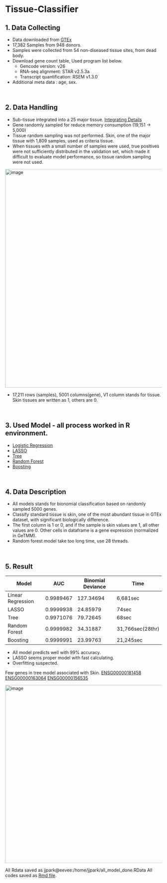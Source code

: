 # Tissue-Classifier

## 1. Data Collecting
+ Data downloaded from [GTEx](https://gtexportal.org/home/)
+ 17,382 Samples from 948 donors.
+ Samples were collected from 54 non-diseased tissue sites, from dead body.
+ Download gene count table, Used program list below.
  - Gencode version: v26
  - RNA-seq alignment: STAR v2.5.3a
  - Transcript quantification: RSEM v1.3.0
+ Additional meta data : age, sex.

</br>

## 2. Data Handling 
+ Sub-tissue integrated into a 25 major tissue. [Integrating Details](https://github.com/Park-JungJoon/Tissue-Classifier/blob/main/Codes/Tissue%20integrated.txt)
+ Gene randomly sampled for reduce memory consumption (19,151 -> 5,000)
+ Tissue random sampling was not performed. Skin, one of the major tissue with 1,809 samples, used as criteria tissue.
+ When tissues with a small number of samples were used, true positives were not sufficiently distributed in the validation set, which made it difficult to evaluate model performance, so tissue random sampling were not used.

<img width="700" alt="image" src="https://github.com/Park-JungJoon/Tissue-Classifier/assets/97942772/7f789ee2-6a2c-4460-b824-7365ab32c390">

  + 17,211 rows (samples), 5001 columns(gene), V1 column stands for tissue. Skin tissues are written as 1, others are 0.

</br>

## 3. Used Model - all process worked in R environment. 
+ [Logistic Regression](https://www.rdocumentation.org/packages/stats/versions/3.6.2/topics/glm)
+ [LASSO](https://www.rdocumentation.org/packages/glmnet/versions/4.1-7/topics/glmnet)
+ [Tree](https://www.rdocumentation.org/packages/rpart/versions/4.1.19/topics/rpart)
+ [Random Forest](https://www.rdocumentation.org/packages/randomForest/versions/4.7-1.1/topics/randomForest)
+ [Boosting](https://www.rdocumentation.org/packages/gbm/versions/2.1.8.1/topics/gbm)

</br>

## 4. Data Description
+ All models stands for bionomial classification based on randomly sampled 5000 genes.
+ Classify standard tissue is skin, one of the most abundant tissue in GTEx dataset, with significant biologically difference.
+ The first column is 1 or 0, and if the sample is skin values are 1, all other values ​​are 0. Other cells in dataframe is a gene expression (normalized in GeTMM).
+ Random forest model take too long time, use 28 threads.

</br>

## 5. Result

Model | AUC | Binomial Deviance | Time
-|-|-|-
Linear Regression	|0.9989467	|127.34694|	6,681sec
LASSO	|0.9999938	|24.85979	|74sec	
Tree|	0.9971076|79.72645|	68sec	
Random Forest|	0.9999982|	34.31887	|31,766sec(28thr)	
Boosting	|0.9999991|	23.99763	|21,245sec

+ All model predicts well with 99% accuracy.
+ LASSO seems proper model with fast calculating.
+ Overfitting suspected.

Few genes in tree model associated with Skin.
[ENSG00000181458](https://www.genecards.org/cgi-bin/carddisp.pl?gene=TMEM45A&keywords=ENSG00000181458)
[ENSG00000163064](https://www.genecards.org/cgi-bin/carddisp.pl?gene=EN1&keywords=ENSG00000163064#expression)
[ENSG00000156535](https://www.genecards.org/cgi-bin/carddisp.pl?gene=CD109&keywords=ENSG00000156535)

<img width="570" alt="image" src="https://github.com/Park-JungJoon/Tissue-Classifier/assets/97942772/0f4b8703-7711-4ce1-b58a-df1712065c63">


All Rdata saved as jjpark@eevee:/home/jjpark/all_model_done.RData
All codes saved as [Rmd file](https://github.com/Park-JungJoon/Tissue-Classifier/blob/main/Codes/classify_skin.Rmd).
